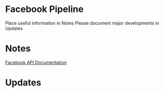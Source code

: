 # Facebook Pipeline
Place useful information in Notes
Please document major developments in Updates

# Notes
[Facebook API Documentation](https://developers.facebook.com/docs/graph-api/overview)

# Updates
